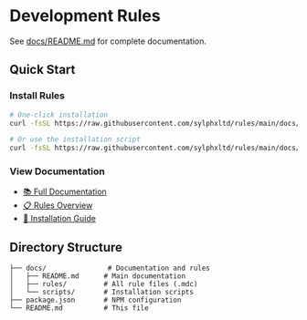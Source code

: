 # Development Rules

See [docs/README.md](docs/README.md) for complete documentation.

## Quick Start

### Install Rules
```bash
# One-click installation
curl -fsSL https://raw.githubusercontent.com/sylphxltd/rules/main/docs/scripts/quick-install.sh | bash

# Or use the installation script
curl -fsSL https://raw.githubusercontent.com/sylphxltd/rules/main/docs/scripts/install-rules.sh | bash -s -- --nextjs
```

### View Documentation
- [📚 Full Documentation](docs/README.md)
- [📋 Rules Overview](docs/README.md#rule-categories)
- [🚀 Installation Guide](docs/README.md#installation-options)

## Directory Structure

```
├── docs/               # Documentation and rules
│   ├── README.md      # Main documentation
│   ├── rules/         # All rule files (.mdc)
│   └── scripts/       # Installation scripts
├── package.json       # NPM configuration
└── README.md          # This file
```